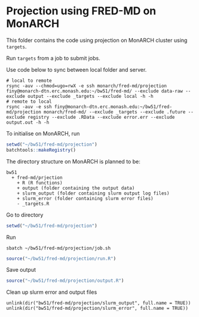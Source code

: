 
# Projection using FRED-MD on MonARCH

This folder contains the code using projection on MonARCH cluster using `targets`. 

Run `targets` from a job to submit jobs.

Use code below to sync between local folder and server.
```
# local to remote
rsync -auv --chmod=ugo=rwX -e ssh monarch/fred-md/projection finy@monarch-dtn.erc.monash.edu:~/bw51/fred-md/ --exclude data-raw --exclude output --exclude _targets --exclude local -h -h
# remote to local
rsync -auv -e ssh finy@monarch-dtn.erc.monash.edu:~/bw51/fred-md/projection monarch/fred-md/ --exclude _targets --exclude .future --exclude registry --exclude .RData --exclude error.err --exclude output.out -h -h
```

To initialise on MonARCH, run

```r
setwd("~/bw51/fred-md/projection")
batchtools::makeRegistry()
```

The directory structure on MonARCH is planned to be:

```
bw51
  + fred-md/prjection
    + R (R functions)
    + output (folder containing the output data)
    + slurm_output (folder containing slurm output log files) 
    + slurm_error (folder containing slurm error files) 
    - _targets.R
```

Go to directory
```R
setwd("~/bw51/fred-md/projection")
```

Run
```
sbatch ~/bw51/fred-md/projection/job.sh
```
```R
source("~/bw51/fred-md/projection/run.R")
```

Save output
```R
source("~/bw51/fred-md/projection/output.R")
```


Clean up slurm error and output files

```
unlink(dir("bw51/fred-md/projection/slurm_output", full.name = TRUE))
unlink(dir("bw51/fred-md/projection/slurm_error", full.name = TRUE))
```


